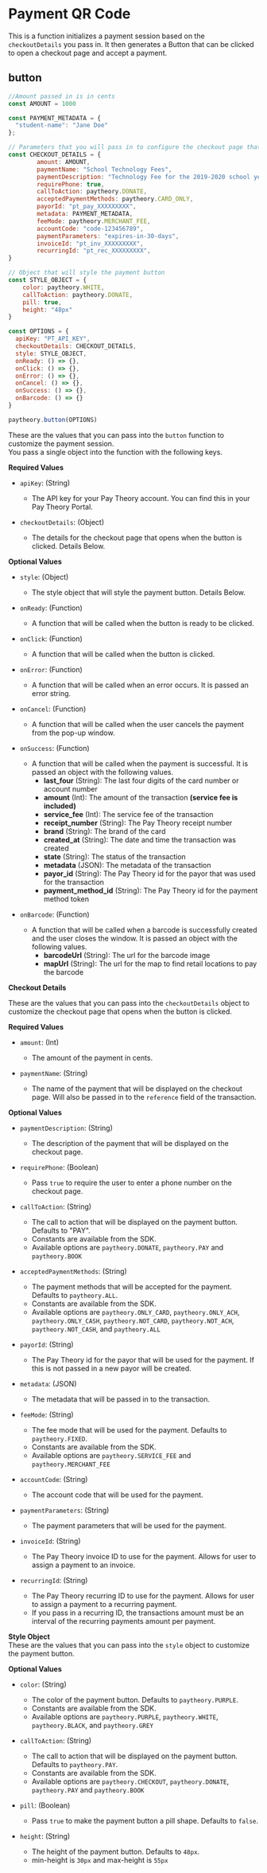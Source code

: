 # Payment QR Code

This is a function initializes a payment session based on the `checkoutDetails` you pass in. It then generates a Button that can be clicked to open a checkout page and accept a payment.

## button
```javascript
//Amount passed in is in cents
const AMOUNT = 1000

const PAYMENT_METADATA = {
  "student-name": "Jane Doe"
};

// Parameters that you will pass in to configure the checkout page that opens when the button is clicked.
const CHECKOUT_DETAILS = { 
        amount: AMOUNT, 
        paymentName: "School Technology Fees",
        paymentDescription: "Technology Fee for the 2019-2020 school year", 
        requirePhone: true, 
        callToAction: paytheory.DONATE, 
        acceptedPaymentMethods: paytheory.CARD_ONLY, 
        payorId: "pt_pay_XXXXXXXXX", 
        metadata: PAYMENT_METADATA,  
        feeMode: paytheory.MERCHANT_FEE, 
        accountCode: "code-123456789",  
        paymentParameters: "expires-in-30-days", 
        invoiceId: "pt_inv_XXXXXXXXX", 
        recurringId: "pt_rec_XXXXXXXXX", 
}

// Object that will style the payment button
const STYLE_OBJECT = { 
    color: paytheory.WHITE, 
    callToAction: paytheory.DONATE, 
    pill: true, 
    height: "48px"
}

const OPTIONS = {
  apiKey: "PT_API_KEY",
  checkoutDetails: CHECKOUT_DETAILS,
  style: STYLE_OBJECT,
  onReady: () => {},
  onClick: () => {},
  onError: () => {},
  onCancel: () => {},
  onSuccess: () => {},
  onBarcode: () => {}
}

paytheory.button(OPTIONS)
```

These are the values that you can pass into the `button` function to customize the payment session.  
You pass a single object into the function with the following keys.

**Required Values**
- `apiKey`: (String)
    - The API key for your Pay Theory account. You can find this in your Pay Theory Portal.


- `checkoutDetails`: (Object)
    - The details for the checkout page that opens when the button is clicked. Details Below.

**Optional Values**
- `style`: (Object)
    - The style object that will style the payment button. Details Below.


- `onReady`: (Function)
    - A function that will be called when the button is ready to be clicked.


- `onClick`: (Function)
    - A function that will be called when the button is clicked.


- `onError`: (Function)
    - A function that will be called when an error occurs. It is passed an error string.


- `onCancel`: (Function)
    - A function that will be called when the user cancels the payment from the pop-up window.


- `onSuccess`: (Function)
    - A function that will be called when the payment is successful. It is passed an object with the following values.
        - **last_four** (String): The last four digits of the card number or account number
        - **amount** (Int): The amount of the transaction **(service fee is included)**
        - **service_fee** (Int): The service fee of the transaction
        - **receipt_number** (String): The Pay Theory receipt number
        - **brand** (String): The brand of the card
        - **created_at** (String): The date and time the transaction was created
        - **state** (String): The status of the transaction
        - **metadata** (JSON): The metadata of the transaction
        - **payor_id** (String): The Pay Theory id for the payor that was used for the transaction
        - **payment_method_id** (String): The Pay Theory id for the payment method token


- `onBarcode`: (Function)
    - A function that will be called when a barcode is successfully created and the user closes the window. It is passed an object with the following values.
        - **barcodeUrl** (String): The url for the barcode image
        - **mapUrl** (String): The url for the map to find retail locations to pay the barcode

**Checkout Details**

These are the values that you can pass into the `checkoutDetails` object to customize the checkout page that opens when the button is clicked.

**Required Values**
- `amount`: (Int)
    - The amount of the payment in cents.


- `paymentName`: (String)
    - The name of the payment that will be displayed on the checkout page. Will also be passed in to the `reference` field of the transaction.

**Optional Values**
- `paymentDescription`: (String)
    - The description of the payment that will be displayed on the checkout page.


- `requirePhone`: (Boolean)
    - Pass `true` to require the user to enter a phone number on the checkout page.


- `callToAction`: (String)
    - The call to action that will be displayed on the payment button. Defaults to "PAY".
    - Constants are available from the SDK.
    - Available options are `paytheory.DONATE`, `paytheory.PAY` and `paytheory.BOOK`


- `acceptedPaymentMethods`: (String)
    - The payment methods that will be accepted for the payment. Defaults to `paytheory.ALL`.
    - Constants are available from the SDK.
    - Available options are `paytheory.ONLY_CARD`, `paytheory.ONLY_ACH`, `paytheory.ONLY_CASH`, `paytheory.NOT_CARD`, `paytheory.NOT_ACH`, `paytheory.NOT_CASH`, and `paytheory.ALL`


- `payorId`: (String)
    - The Pay Theory id for the payor that will be used for the payment. If this is not passed in a new payor will be created.


- `metadata`: (JSON)
    - The metadata that will be passed in to the transaction.


- `feeMode`: (String)
    - The fee mode that will be used for the payment. Defaults to `paytheory.FIXED`.
    - Constants are available from the SDK.
    - Available options are `paytheory.SERVICE_FEE` and `paytheory.MERCHANT_FEE`


- `accountCode`: (String)
    - The account code that will be used for the payment.


- `paymentParameters`: (String)
    - The payment parameters that will be used for the payment.


- `invoiceId`: (String)
    - The Pay Theory invoice ID to use for the payment. Allows for user to assign a payment to an invoice.


- `recurringId`: (String)
    - The Pay Theory recurring ID to use for the payment. Allows for user to assign a payment to a recurring payment.
    - If you pass in a recurring ID, the transactions amount must be an interval of the recurring payments amount per payment.

**Style Object**  
These are the values that you can pass into the `style` object to customize the payment button.

**Optional Values**

- `color`: (String)
    - The color of the payment button. Defaults to `paytheory.PURPLE`.
    - Constants are available from the SDK.
    - Available options are `paytheory.PURPLE`, `paytheory.WHITE`, `paytheory.BLACK`, and `paytheory.GREY`


- `callToAction`: (String)
    - The call to action that will be displayed on the payment button. Defaults to `paytheory.PAY`.
    - Constants are available from the SDK.
    - Available options are `paytheory.CHECKOUT`, `paytheory.DONATE`, `paytheory.PAY` and `paytheory.BOOK`


- `pill`: (Boolean)
    - Pass `true` to make the payment button a pill shape. Defaults to `false`.


- `height`: (String)
    - The height of the payment button. Defaults to `48px`.
    - min-height is `30px` and max-height is `55px`
